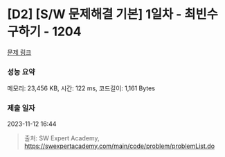 # [D2] [S/W 문제해결 기본] 1일차 - 최빈수 구하기 - 1204 

[문제 링크](https://swexpertacademy.com/main/code/problem/problemDetail.do?contestProbId=AV13zo1KAAACFAYh) 

### 성능 요약

메모리: 23,456 KB, 시간: 122 ms, 코드길이: 1,161 Bytes

### 제출 일자

2023-11-12 16:44



> 출처: SW Expert Academy, https://swexpertacademy.com/main/code/problem/problemList.do